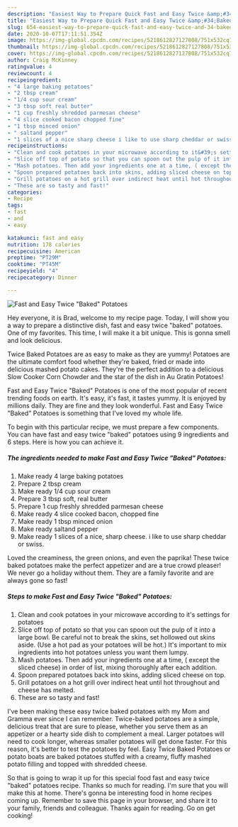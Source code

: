```yaml
---
description: "Easiest Way to Prepare Quick Fast and Easy Twice &amp;#34;Baked&amp;#34; Potatoes"
title: "Easiest Way to Prepare Quick Fast and Easy Twice &amp;#34;Baked&amp;#34; Potatoes"
slug: 654-easiest-way-to-prepare-quick-fast-and-easy-twice-and-34-baked-and-34-potatoes
date: 2020-10-07T17:11:51.354Z
image: https://img-global.cpcdn.com/recipes/5218612827127808/751x532cq70/fast-and-easy-twice-baked-potatoes-recipe-main-photo.jpg
thumbnail: https://img-global.cpcdn.com/recipes/5218612827127808/751x532cq70/fast-and-easy-twice-baked-potatoes-recipe-main-photo.jpg
cover: https://img-global.cpcdn.com/recipes/5218612827127808/751x532cq70/fast-and-easy-twice-baked-potatoes-recipe-main-photo.jpg
author: Craig McKinney
ratingvalue: 4
reviewcount: 4
recipeingredient:
- "4 large baking potatoes"
- "2 tbsp cream"
- "1/4 cup sour cream"
- "3 tbsp soft real butter"
- "1 cup freshly shredded parmesan cheese"
- "4 slice cooked bacon chopped fine"
- "1 tbsp minced onion"
- " saltand pepper"
- "1 slices of a nice sharp cheese i like to use sharp cheddar or swiss"
recipeinstructions:
- "Clean and cook potatoes in your microwave according to it&#39;s settings for potatoes"
- "Slice off top of potato so that you can spoon out the pulp of it into a large bowl. Be careful not to break the skins, set hollowed out skins aside. (Use a hot pad as your potatoes will be hot.) It&#39;s important to mix ingredients into hot potatoes unless you want them lumpy."
- "Mash potatoes. Then add your ingredients one at a time, ( except the sliced cheese) in order of list, mixing thoroughly after each addition."
- "Spoon prepared potatoes back into skins, adding sliced cheese on top."
- "Grill potatoes on a hot grill over indirect heat until hot throughout and cheese has melted."
- "These are so tasty and fast!"
categories:
- Recipe
tags:
- fast
- and
- easy

katakunci: fast and easy 
nutrition: 178 calories
recipecuisine: American
preptime: "PT29M"
cooktime: "PT45M"
recipeyield: "4"
recipecategory: Dinner

---
```



![Fast and Easy Twice &#34;Baked&#34; Potatoes](https://img-global.cpcdn.com/recipes/5218612827127808/751x532cq70/fast-and-easy-twice-baked-potatoes-recipe-main-photo.jpg)

Hey everyone, it is Brad, welcome to my recipe page. Today, I will show you a way to prepare a distinctive dish, fast and easy twice &#34;baked&#34; potatoes. One of my favorites. This time, I will make it a bit unique. This is gonna smell and look delicious.

Twice Baked Potatoes are as easy to make as they are yummy! Potatoes are the ultimate comfort food whether they&#39;re baked, fried or made into delicious mashed potato cakes. They&#39;re the perfect addition to a delicious Slow Cooker Corn Chowder and the star of the dish in Au Gratin Potatoes!

Fast and Easy Twice &#34;Baked&#34; Potatoes is one of the most popular of recent trending foods on earth. It's easy, it's fast, it tastes yummy. It is enjoyed by millions daily. They are fine and they look wonderful. Fast and Easy Twice &#34;Baked&#34; Potatoes is something that I've loved my whole life.


To begin with this particular recipe, we must prepare a few components. You can have fast and easy twice &#34;baked&#34; potatoes using 9 ingredients and 6 steps. Here is how you can achieve it.

<!--inarticleads1-->

##### The ingredients needed to make Fast and Easy Twice &#34;Baked&#34; Potatoes:

1. Make ready 4 large baking potatoes
1. Prepare 2 tbsp cream
1. Make ready 1/4 cup sour cream
1. Prepare 3 tbsp soft, real butter
1. Prepare 1 cup freshly shredded parmesan cheese
1. Make ready 4 slice cooked bacon, chopped fine
1. Make ready 1 tbsp minced onion
1. Make ready  saltand pepper
1. Make ready 1 slices of a nice, sharp cheese. i like to use sharp cheddar or swiss.


Loved the creaminess, the green onions, and even the paprika! These twice baked potatoes make the perfect appetizer and are a true crowd pleaser! We never go a holiday without them. They are a family favorite and are always gone so fast! 

<!--inarticleads2-->

##### Steps to make Fast and Easy Twice &#34;Baked&#34; Potatoes:

1. Clean and cook potatoes in your microwave according to it&#39;s settings for potatoes
1. Slice off top of potato so that you can spoon out the pulp of it into a large bowl. Be careful not to break the skins, set hollowed out skins aside. (Use a hot pad as your potatoes will be hot.) It&#39;s important to mix ingredients into hot potatoes unless you want them lumpy.
1. Mash potatoes. Then add your ingredients one at a time, ( except the sliced cheese) in order of list, mixing thoroughly after each addition.
1. Spoon prepared potatoes back into skins, adding sliced cheese on top.
1. Grill potatoes on a hot grill over indirect heat until hot throughout and cheese has melted.
1. These are so tasty and fast!


I&#39;ve been making these easy twice baked potatoes with my Mom and Gramma ever since I can remember. Twice-baked potatoes are a simple, delicious treat that are sure to please, whether you serve them as an appetizer or a hearty side dish to complement a meal. Larger potatoes will need to cook longer, whereas smaller potatoes will get done faster. For this reason, it&#39;s better to test the potatoes by feel. Easy Twice Baked Potatoes or potato boats are baked potatoes stuffed with a creamy, fluffy mashed potato filling and topped with shredded cheese. 

So that is going to wrap it up for this special food fast and easy twice &#34;baked&#34; potatoes recipe. Thanks so much for reading. I'm sure that you will make this at home. There's gonna be interesting food in home recipes coming up. Remember to save this page in your browser, and share it to your family, friends and colleague. Thanks again for reading. Go on get cooking!
